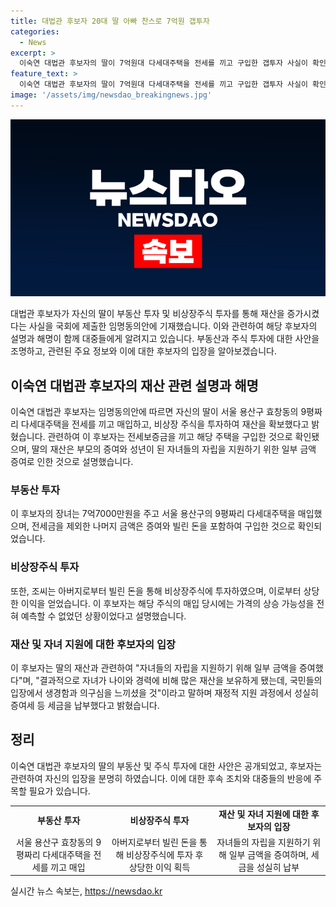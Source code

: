 ```yaml
---
title: 대법관 후보자 20대 딸 아빠 찬스로 7억원 갭투자
categories:
  - News
excerpt: >
  이숙연 대법관 후보자의 딸이 7억원대 다세대주택을 전세를 끼고 구입한 갭투자 사실이 확인되었습니다. 이 후보자는 딸이 전세금을 제외한 5억1000만원 중 3억800만원을 증여받고, 2억200만원은 빌렸다고 밝혔습니다. 또한, 딸은 아버지의 추천으로 2017년 A사의 비상장주식을 매수하여 상승한 가치가 일부 재산에 반영되었다고 설명했습니다. 딸의 재산과 관련해 후보자는 성실히 증여세 등 세금을 납부했으며 국민들로부터의 의구심을 이해하고 마음이 무겁다고 전했습니다.
feature_text: >
  이숙연 대법관 후보자의 딸이 7억원대 다세대주택을 전세를 끼고 구입한 갭투자 사실이 확인되었습니다. 이 후보자는 딸이 전세금을 제외한 5억1000만원 중 3억800만원을 증여받고, 2억200만원은 빌렸다고 밝혔습니다. 또한, 딸은 아버지의 추천으로 2017년 A사의 비상장주식을 매수하여 상승한 가치가 일부 재산에 반영되었다고 설명했습니다. 딸의 재산과 관련해 후보자는 성실히 증여세 등 세금을 납부했으며 국민들로부터의 의구심을 이해하고 마음이 무겁다고 전했습니다.
image: '/assets/img/newsdao_breakingnews.jpg'
---
```


<p><img src="/assets/img/newsdao_breakingnews.jpg" alt="implanttips 속보" /></p>

<p>대법관 후보자가 자신의 딸이 부동산 투자 및 비상장주식 투자를 통해 재산을 증가시켰다는 사실을 국회에 제출한 임명동의안에 기재했습니다. 이와 관련하여 해당 후보자의 설명과 해명이 함께 대중들에게 알려지고 있습니다. 부동산과 주식 투자에 대한 사안을 조명하고, 관련된 주요 정보와 이에 대한 후보자의 입장을 알아보겠습니다.</p>

<h2 data-ke-size="size26">이숙연 대법관 후보자의 재산 관련 설명과 해명</h2>

<p data-ke-size="size16">이숙연 대법관 후보자는 임명동의안에 따르면 자신의 딸이 서울 용산구 효창동의 9평짜리 다세대주택을 전세를 끼고 매입하고, 비상장 주식을 투자하여 재산을 확보했다고 밝혔습니다. 관련하여 이 후보자는 전세보증금을 끼고 해당 주택을 구입한 것으로 확인됐으며, 딸의 재산은 부모의 증여와 성년이 된 자녀들의 자립을 지원하기 위한 일부 금액 증여로 인한 것으로 설명했습니다.</p>

<h3 data-ke-size="size24">부동산 투자</h3>

<p data-ke-size="size16">이 후보자의 장녀는 7억7000만원을 주고 서울 용산구의 9평짜리 다세대주택을 매입했으며, 전세금을 제외한 나머지 금액은 증여와 빌린 돈을 포함하여 구입한 것으로 확인되었습니다.</p>

<h3 data-ke-size="size24">비상장주식 투자</h3>

<p data-ke-size="size16">또한, 조씨는 아버지로부터 빌린 돈을 통해 비상장주식에 투자하였으며, 이로부터 상당한 이익을 얻었습니다. 이 후보자는 해당 주식의 매입 당시에는 가격의 상승 가능성을 전혀 예측할 수 없었던 상황이었다고 설명했습니다.</p>

<h3 data-ke-size="size24">재산 및 자녀 지원에 대한 후보자의 입장</h3>

<p data-ke-size="size16">이 후보자는 딸의 재산과 관련하여 "자녀들의 자립을 지원하기 위해 일부 금액을 증여했다"며, "결과적으로 자녀가 나이와 경력에 비해 많은 재산을 보유하게 됐는데, 국민들의 입장에서 생경함과 의구심을 느끼셨을 것"이라고 말하며 재정적 지원 과정에서 성실히 증여세 등 세금을 납부했다고 밝혔습니다.</p>

<h2 data-ke-size="size26">정리</h2>

<p data-ke-size="size16">이숙연 대법관 후보자의 딸의 부동산 및 주식 투자에 대한 사안은 공개되었고, 후보자는 관련하여 자신의 입장을 분명히 하였습니다. 이에 대한 후속 조치와 대중들의 반응에 주목할 필요가 있습니다.</p>

<table>
    <tbody>
        <tr>
            <td style="text-align: center; height: 17px;"><b>부동산 투자</b></td>
            <td style="text-align: center; height: 17px;"><b>비상장주식 투자</b></td>
            <td style="text-align: center; height: 17px;"><b>재산 및 자녀 지원에 대한 후보자의 입장</b></td>
        </tr>
        <tr>
            <td style="text-align: center; height: 17px;">서울 용산구 효창동의 9평짜리 다세대주택을 전세를 끼고 매입</td>
            <td style="text-align: center; height: 17px;">아버지로부터 빌린 돈을 통해 비상장주식에 투자 후 상당한 이익 획득</td>
            <td style="text-align: center; height: 17px;">자녀들의 자립을 지원하기 위해 일부 금액을 증여하며, 세금을 성실히 납부</td>
        </tr>
    </tbody>
</table>
실시간 뉴스 속보는, <a href="https://newsdao.kr" rel="dofollow">https://newsdao.kr</a>


